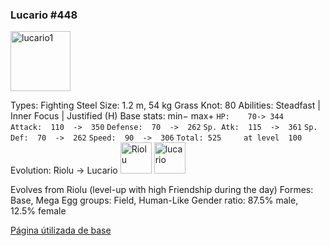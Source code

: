 
### **Lucario #448**
<img width="96" height="96" alt="lucario1" src="https://github.com/user-attachments/assets/38c5b136-0ecb-49ba-9fbf-64dbd01e2a82" />




Types:
Fighting 
Steel
Size: 1.2 m, 54 kg
Grass Knot: 80
Abilities:
Steadfast | Inner Focus | Justified (H)
Base stats:
min−	max+
`HP:	70-> 344	`
`Attack:  110  ->  350`
`Defense:  70  ->  262`
`Sp. Atk:  115  ->  361`
`Sp. Def:  70  ->  262`
`Speed:  90  ->  306`
`Total:	525		at level  100`
Evolution:
Riolu        →	        Lucario
<img width="50" height="50" alt="Riolu" src="https://github.com/user-attachments/assets/c78ecb6a-947f-41de-a240-046485cb437b" />
<img width="50" height="50" alt="lucario" src="https://github.com/user-attachments/assets/1e8991ca-86fe-4af3-8b46-53c66e333170" />


Evolves from Riolu (level-up with high Friendship during the day)
Formes:
Base, Mega
Egg groups:
Field, Human-Like
Gender ratio:
87.5% male, 12.5% female

[Página útilizada de base](https://dex.pokemonshowdown.com/pokemon/lucario)
